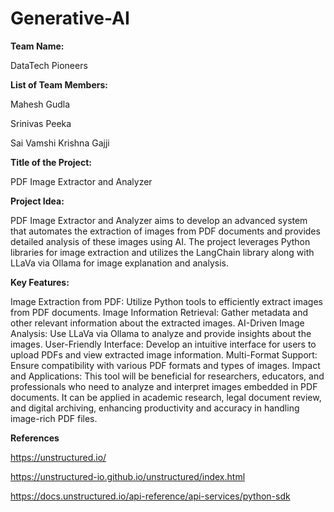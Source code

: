 # Generative-AI
**Team Name:**

DataTech Pioneers

**List of Team Members:**

Mahesh Gudla

Srinivas Peeka

Sai Vamshi Krishna Gajji


**Title of the Project:**

PDF Image Extractor and Analyzer


**Project Idea:**

PDF Image Extractor and Analyzer aims to develop an advanced system that automates the extraction of images from PDF documents and provides detailed analysis of these images using AI. The project leverages Python libraries for image extraction and utilizes the LangChain library along with LLaVa via Ollama for image explanation and analysis.

**Key Features:**

Image Extraction from PDF: Utilize Python tools to efficiently extract images from PDF documents.
Image Information Retrieval: Gather metadata and other relevant information about the extracted images.
AI-Driven Image Analysis: Use LLaVa via Ollama to analyze and provide insights about the images.
User-Friendly Interface: Develop an intuitive interface for users to upload PDFs and view extracted image information.
Multi-Format Support: Ensure compatibility with various PDF formats and types of images.
Impact and Applications: This tool will be beneficial for researchers, educators, and professionals who need to analyze and interpret images embedded in PDF documents. It can be applied in academic research, legal document review, and digital archiving, enhancing productivity and accuracy in handling image-rich PDF files.

**References**

https://unstructured.io/

https://unstructured-io.github.io/unstructured/index.html

https://docs.unstructured.io/api-reference/api-services/python-sdk
